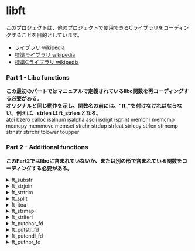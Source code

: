 # libft

このプロジェクトは、他のプロジェクトで使用できるCライブラリをコーディングすることを目的としています。
- [ライブラリ wikipedia](https://ja.wikipedia.org/wiki/%E3%83%A9%E3%82%A4%E3%83%96%E3%83%A9%E3%83%AA) 
- [標準ライブラリ wikipedia](https://ja.wikipedia.org/wiki/%E6%A8%99%E6%BA%96%E3%83%A9%E3%82%A4%E3%83%96%E3%83%A9%E3%83%AA) 
- [標準Cライブラリ wikipedia](https://ja.wikipedia.org/wiki/%E6%A8%99%E6%BA%96C%E3%83%A9%E3%82%A4%E3%83%96%E3%83%A9%E3%83%AA)


### Part 1 - Libc functions
**この最初のパートではマニュアルで定義されているlibc関数を再コーディングする必要がある。**  
**オリジナルと同じ動作を示し、関数名の前には、"ft_"を付けなければならない。例えば、strlen は ft_strlen となる。**  
atoi bzero calloc isalnum isalpha ascii isdigit isprint memchr memcmp memcpy memmove memset strchr strdup strlcat strlcpy strlen strncmp strnstr strrchr tolower toupper

### Part 2 - Additional functions
**このPart2ではlibcに含まれていないか、または別の形で含まれている関数をコーディングする必要がある。**  
<details>
<summary>ft_substr</summary>

### description
文字列's'の複製を(malloc(3)を使って)確保して返す。
文字列はインデックス 'start' から始まり、最大サイズ 'len' である。
### return value
文字列's'の複製を確保して返す。 割り当てに失敗した場合はNULLを返す。
```
char	*ft_substr(char const *s, unsigned int start, size_t len);
```
</details>

<details>
<summary>ft_strjoin</summary>

### description
(malloc(3)を使って)'s1'と's2'を連結した新しい文字列を返す。
### return value
連結した新しい文字列を返します。割り当てに失敗した場合はNULLを返す。
```
char	*ft_strjoin(char const *s1, char const *s2);
```
</details>

<details>
<summary>ft_strtrim</summary>

### description
(malloc(3)を使って)'set'で指定された文字を文字列の最初と最後から削除した's1'のコピーを返す。
### return value
トリミングされた文字列を返す。
```
char	*ft_strtrim(char const *s1, char const *set);
```
</details>

<details>
<summary>ft_split</summary>

### description
(malloc(3)を使って)文字'c'を区切り文字として's'を分割して得られる文字列の配列を確保して返す。
配列の最後には NULL ポインタで終了しなければならない。
### return value
分割された新しい文字列の配列。分割に失敗した場合は NULLを返す。
```
char	**ft_split(char const *s, char c);
```
</details>

<details>
<summary>ft_itoa</summary>

### description
(malloc(3)を使って)引数として受け取った整数を文字列にして返す。負の数は処理しなければならない。
### return value
整数として受け取った'n'を文字列にして返す。割り当てに失敗した場合はNULLを返す。
```
char	*ft_itoa(int n);
```
</details>

<details>
<summary>ft_strmapi</summary>

### description
文字列's'の各文字に関数'f'を適用し、新しい文字列を作成します。（malloc(3)を使用）
### return value
関数f' を連続して適用して作成した文字列。 割り当てに失敗した場合はNULLを返す。
```
char	*ft_strmapi(char const *s, char (*f) (unsigned int, char));
```
</details>

<details>
<summary>ft_striteri</summary>

### description
引数として渡された文字列に関数'f'を適用し、必要に応じて変更する。
### return value
```
void	ft_striteri(char *s, void (*f)(unsigned int, char *));
```
</details>

<details>
<summary>ft_putchar_fd</summary>

### description
文字'c'を指定されたファイルディスクリプターに出力する。
### return value
```
void	ft_putchar_fd(char c, int fd);
```
</details>

<details>
<summary>ft_putstr_fd</summary>

### description
文字列's'を指定されたファイルディスクリプターに出力する。
### return value
```
void	ft_putstr_fd(char *s, int fd);
```
</details>

<details>
<summary>ft_putendl_fd</summary>

### description
文字列's'を指定されたファイルディスクリプターに出力する。その後に改行を入れる。
### return value
```
void	ft_putendl_fd(char *s, int fd);
```
</details>

<details>
<summary>ft_putnbr_fd</summary>

### description
整数'n'を指定されたファイルディスクリプターに出力する。
### return value
```
void	ft_putnbr_fd(int n, int fd);
```
</details>
